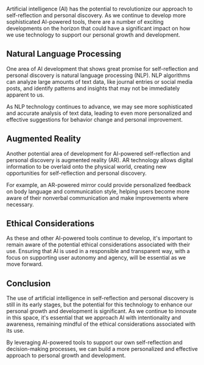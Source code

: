 
Artificial intelligence (AI) has the potential to revolutionize our approach to self-reflection and personal discovery. As we continue to develop more sophisticated AI-powered tools, there are a number of exciting developments on the horizon that could have a significant impact on how we use technology to support our personal growth and development.

Natural Language Processing
---------------------------

One area of AI development that shows great promise for self-reflection and personal discovery is natural language processing (NLP). NLP algorithms can analyze large amounts of text data, like journal entries or social media posts, and identify patterns and insights that may not be immediately apparent to us.

As NLP technology continues to advance, we may see more sophisticated and accurate analysis of text data, leading to even more personalized and effective suggestions for behavior change and personal improvement.

Augmented Reality
-----------------

Another potential area of development for AI-powered self-reflection and personal discovery is augmented reality (AR). AR technology allows digital information to be overlaid onto the physical world, creating new opportunities for self-reflection and personal discovery.

For example, an AR-powered mirror could provide personalized feedback on body language and communication style, helping users become more aware of their nonverbal communication and make improvements where necessary.

Ethical Considerations
----------------------

As these and other AI-powered tools continue to develop, it's important to remain aware of the potential ethical considerations associated with their use. Ensuring that AI is used in a responsible and transparent way, with a focus on supporting user autonomy and agency, will be essential as we move forward.

Conclusion
----------

The use of artificial intelligence in self-reflection and personal discovery is still in its early stages, but the potential for this technology to enhance our personal growth and development is significant. As we continue to innovate in this space, it's essential that we approach AI with intentionality and awareness, remaining mindful of the ethical considerations associated with its use.

By leveraging AI-powered tools to support our own self-reflection and decision-making processes, we can build a more personalized and effective approach to personal growth and development.
